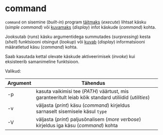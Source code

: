 # command

`command` on sisemine (_built-in_) program [täitmaks](../../terminid/sonastik/taeitmine-execution.md) (_execute_) lihtsat käsku (_simple command_) või [kuvamaks](../../terminid/sonastik/kuva-display.md) (_display_) infot käskude (_command_) kohta.

Jooksutab (_runs_) käsku argumentidega summutades (_surpressing_) kesta (_shell_) funktsiooni otsingut (_lookup_) või [kuvab](../../terminid/sonastik/kuva-display.md) (_display_) informatsiooni määratletud käsu (_command_) kohta.&#x20;

Saab kasutada kettal olevate käskude aktiveerimisek (_invoke_) kui eksisteerib samanimeline funktsioon.

Valikud:

| Argument | Tähendus                                                                                               |   |
| -------- | ------------------------------------------------------------------------------------------------------ | - |
| -p       | kasuta vaikimisi tee (_PATH_) väärtust, mis garanteeritult leiab kõik standard utiliidid (_utilities_) |   |
| -v       | väljasta (_print_) käsu (_command_) kirjeldus sarnaselt sisemisele käsul `type`                        |   |
| -V       | väljasta (_print_) paljusõnalisem (_more verbose_) kirjeldus iga käsu (_command_) kohta                |   |

&#x20;



